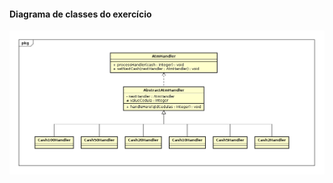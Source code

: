 #### Diagrama de classes do exercício
![alt text](https://github.com/douglasbolis/poo2/blob/develop/exercicios/exercicioCadeiaResponsabiblidadeCaixaAutomatico/caixa-automatico.png)
